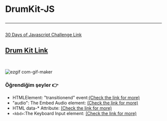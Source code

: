 # DrumKit-JS <hr>
[30 Days of Javascript Challenge Link](https://www.youtube.com/watch?v=VuN8qwZoego&list=PLu8EoSxDXHP6CGK4YVJhL_VWetA865GOH)
 <br>
## [Drum Kit Link](https://drumkit-30daysofjs.netlify.app/)
 <br>

 ![ezgif com-gif-maker](https://user-images.githubusercontent.com/50294199/103650622-5de32c80-4f71-11eb-9e2c-486ca0a8e075.gif)
 
 ### Öğrendiğim şeyler 👉

- HTMLElement: "transitionend" event:[(Check the link for more)](https://developer.mozilla.org/en-US/docs/Web/API/HTMLElement/transitionend_event)
- "audio": The Embed Audio element: [(Check the link for more)](https://developer.mozilla.org/en-US/docs/Web/HTML/Element/audio)
- HTML data-* Attribute: [(Check the link for more)](https://www.w3schools.com/tags/att_data-.asp)
- `<kbd>`:The Keyboard Input element:  [(Check the link for more)](https://developer.mozilla.org/en-US/docs/Web/HTML/Element/kbd)

